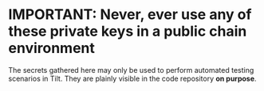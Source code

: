 # IMPORTANT: Never, ever use any of these private keys in a public chain environment
The secrets gathered here may only be used to perform automated
testing scenarios in Tilt. They are plainly visible in the code repository **on purpose**.

